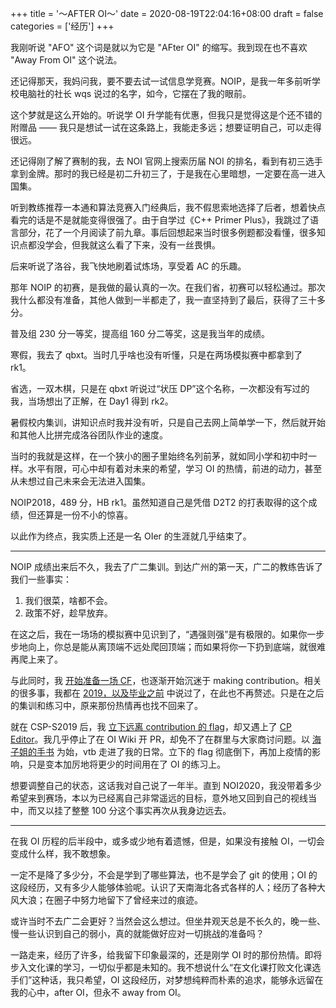 +++
title = '～AFTER OI～'
date = 2020-08-19T22:04:16+08:00
draft = false
categories = ['经历']
+++

我刚听说 "AFO" 这个词是就以为它是 "AFter OI" 的缩写。我到现在也不喜欢 "Away From OI" 这个说法。

<!--more-->

还记得那天，我妈问我，要不要去试一试信息学竞赛。NOIP，是我一年多前听学校电脑社的社长 wqs 说过的名字，如今，它摆在了我的眼前。

这个梦就是这么开始的。听说学 OI 升学能有优惠，但我只是觉得这是个还不错的附赠品 —— 我只是想试一试在这条路上，我能走多远；想要证明自己，可以走得很远。

还记得刚了解了赛制的我，去 NOI 官网上搜索历届 NOI 的排名，看到有初三选手拿到金牌。那时的我已经是初二升初三了，于是我在心里暗想，一定要在高一进入国集。

听到教练推荐一本通和算法竞赛入门经典后，我不假思索地选择了后者，想着快点看完的话是不是就能变得很强了。由于自学过《C++ Primer Plus》，我跳过了语言部分，花了一个月阅读了前九章。事后回想起来当时很多例题都没看懂，很多知识点都没学会，但我就这么看了下来，没有一丝畏惧。

后来听说了洛谷，我飞快地刷着试炼场，享受着 AC 的乐趣。

那年 NOIP 的初赛，是我做的最认真的一次。在我们省，初赛可以轻松通过。那次我什么都没有准备，其他人做到一半都走了，我一直坚持到了最后，获得了三十多分。

普及组 230 分一等奖，提高组 160 分二等奖，这是我当年的成绩。

寒假，我去了 qbxt。当时几乎啥也没有听懂，只是在两场模拟赛中都拿到了 rk1。

省选，一双木棋，只是在 qbxt 听说过“状压 DP”这个名称，一次都没有写过的我，当场想出了正解，在 Day1 得到 rk2。

暑假校内集训，讲知识点时我并没有听，只是自己去网上简单学一下，然后就开始和其他人比拼完成洛谷团队作业的速度。

当时的我就是这样，在一个狭小的圈子里始终名列前茅，就如同小学和初中时一样。水平有限，可心中却有着对未来的希望，学习 OI 的热情，前进的动力，甚至从未想过自己未来会无法进入国集。

NOIP2018，489 分，HB rk1。虽然知道自己是凭借 D2T2 的打表取得的这个成绩，但还算是一份不小的惊喜。

以此作为终点，我实质上还是一名 OIer 的生涯就几乎结束了。

---

NOIP 成绩出来后不久，我去了广二集训。到达广州的第一天，广二的教练告诉了我们一些事实：

1.  我们很菜，啥都不会。
2.  政策不好，趁早放弃。

在这之后，我在一场场的模拟赛中见识到了，“遇强则强”是有极限的。如果你一步步地向上，你总是能从离顶端不远处爬回顶端；而如果将你一下扔到底端，就很难再爬上来了。

与此同时，我 [开始准备一场 CF](/post/bad-round-与出题人的坚守)，也逐渐开始沉迷于 making contribution。相关的很多事，我都在 [2019，以及毕业之前](/post/2019，以及毕业之前) 中说过了，在此也不再赘述。只是在之后的集训和练习中，原来那份热情再也找不回来了。

就在 CSP-S2019 后，我 [立下远离 contribution 的 flag](/post/2019以及毕业之前/#一句话题意)，却又遇上了 [CP Editor](https://github.com/cpeditor/cpeditor)。我几乎停止了在 OI Wiki 开 PR，却免不了在群里与大家商讨问题。以 [海子姐的手书](https://www.bilibili.com/video/av78090377) 为始，vtb 走进了我的日常。立下的 flag 彻底倒下，再加上疫情的影响，只是变本加厉地将更少的时间用在了 OI 的练习上。

想要调整自己的状态，这话我对自己说了一年半。直到 NOI2020，我没带着多少希望来到赛场，本以为已经离自己非常遥远的目标，意外地又回到自己的视线当中，而又以挂了整整 100 分这个事实再次从我身边远去。

---

在我 OI 历程的后半段中，或多或少地有着遗憾，但是，如果没有接触 OI，一切会变成什么样，我不敢想象。

一定不是降了多少分，不会是学到了哪些算法，也不是学会了 git 的使用；OI 的这段经历，又有多少人能够体验呢。认识了天南海北各式各样的人；经历了各种大风大浪；在圈子中努力地留下了曾经来过的痕迹。

或许当时不去广二会更好？当然会这么想过。但坐井观天总是不长久的，晚一些、慢一些认识到自己的弱小，真的就能做好应对一切挑战的准备吗？

一路走来，经历了许多，给我留下印象最深的，还是刚学 OI 时的那份热情。即将步入文化课的学习，一切似乎都是未知的。我不想说什么“在文化课打败文化课选手们”这种话，我只希望，OI 这段经历，对梦想纯粹而朴素的追求，能够永远留在我的心中，after OI，但永不 away from OI。
